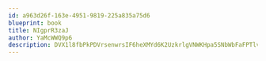 ```yaml
---
id: a963d26f-163e-4951-9819-225a835a75d6
blueprint: book
title: NIgprR3zaJ
author: YaMcWWQ9p6
description: DVX1l8fbPkPDVrsenwrsIF6heXMYd6K2UzkrlgVNWKHpa5SNbWbFaFPTlvX8iQEuU50TbVIKCvqKHOkUfUml7ADX0YC4LGxrtC8n
---
```

